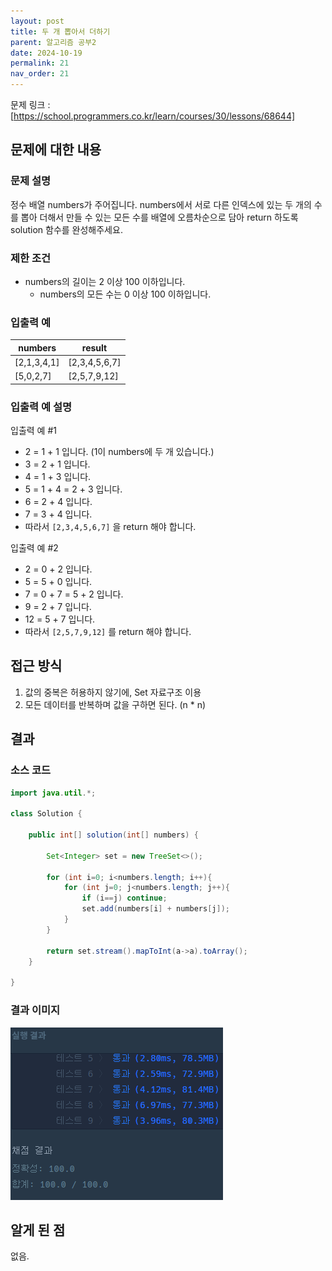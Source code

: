 ```yaml
---
layout: post
title: 두 개 뽑아서 더하기
parent: 알고리즘 공부2
date: 2024-10-19
permalink: 21
nav_order: 21
---
```


문제 링크 : [https://school.programmers.co.kr/learn/courses/30/lessons/68644]

## 문제에 대한 내용

### 문제 설명

정수 배열 numbers가 주어집니다. numbers에서 서로 다른 인덱스에 있는 두 개의 수를 뽑아 더해서 만들 수 있는 모든 수를 배열에 오름차순으로 담아 return 하도록 solution 함수를 완성해주세요.

### 제한 조건

- numbers의 길이는 2 이상 100 이하입니다.
  - numbers의 모든 수는 0 이상 100 이하입니다.

### 입출력 예

| numbers     | result        |
| ----------- | ------------- |
| [2,1,3,4,1] | [2,3,4,5,6,7] |
| [5,0,2,7]   | [2,5,7,9,12]  |

### 입출력 예 설명

입출력 예 #1

- 2 = 1 + 1 입니다. (1이 numbers에 두 개 있습니다.)
- 3 = 2 + 1 입니다.
- 4 = 1 + 3 입니다.
- 5 = 1 + 4 = 2 + 3 입니다.
- 6 = 2 + 4 입니다.
- 7 = 3 + 4 입니다.
- 따라서 `[2,3,4,5,6,7]` 을 return 해야 합니다.

입출력 예 #2

- 2 = 0 + 2 입니다.
- 5 = 5 + 0 입니다.
- 7 = 0 + 7 = 5 + 2 입니다.
- 9 = 2 + 7 입니다.
- 12 = 5 + 7 입니다.
- 따라서 `[2,5,7,9,12]` 를 return 해야 합니다.

## 접근 방식

1. 값의 중복은 허용하지 않기에, Set 자료구조 이용
2. 모든 데이터를 반복하며 값을 구하면 된다. (n \* n)

## 결과

### 소스 코드

```java
import java.util.*;

class Solution {

    public int[] solution(int[] numbers) {

        Set<Integer> set = new TreeSet<>();

        for (int i=0; i<numbers.length; i++){
            for (int j=0; j<numbers.length; j++){
                if (i==j) continue;
                set.add(numbers[i] + numbers[j]);
            }
        }

        return set.stream().mapToInt(a->a).toArray();
    }

}
```

### 결과 이미지

![alt text](/공부/알고리즘-공부/image-31.png)

## 알게 된 점

없음.

[https://school.programmers.co.kr/learn/courses/30/lessons/68644]: https://school.programmers.co.kr/learn/courses/30/lessons/68644
